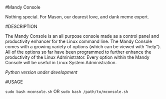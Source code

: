 #Mandy Console

Nothing special.
For Mason, our dearest love, and dank meme expert.

#DESCRIPTION

The Mandy Console is an all purpose console made as a control panel and productivity enhancer for the Linux command line. The Mandy Console comes with a growing variety of options (which can be viewed with “help”). All of the options so far have been programmed to further enhance the productivity of the Linux Administrator. Every option within the Mandy Console will be useful in Linux System Administration.

*Python version under development*

#USAGE

`sudo bash mconsole.sh` OR `sudo bash /path/to/mconsole.sh`
